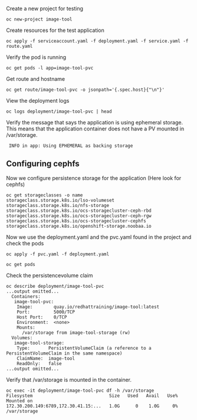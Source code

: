 Create a new project for testing
```
oc new-project image-tool
```

Create resources for the test application
```
oc apply -f serviceaccount.yaml -f deployment.yaml -f service.yaml -f route.yaml
```

Verify the pod is running 
```
oc get pods -l app=image-tool-pvc
```

Get route and hostname
```
oc get route/image-tool-pvc -o jsonpath='{.spec.host}{"\n"}'
```

View the deployment logs
```
oc logs deployment/image-tool-pvc | head
```

Verify the message that says the application is using ephemeral storage. This means that the application container does not have a PV mounted in /var/storage.
```
 INFO in app: Using EPHEMERAL as backing storage
```

## Configuring cephfs

Now we configure persistence storage for the application (Here look for cephfs)
```
oc get storageclasses -o name
storageclass.storage.k8s.io/lso-volumeset
storageclass.storage.k8s.io/nfs-storage
storageclass.storage.k8s.io/ocs-storagecluster-ceph-rbd
storageclass.storage.k8s.io/ocs-storagecluster-ceph-rgw
storageclass.storage.k8s.io/ocs-storagecluster-cephfs
storageclass.storage.k8s.io/openshift-storage.noobaa.io
```

Now we use the deployment.yaml and the pvc.yaml found in the project and check the pods 
```
oc apply -f pvc.yaml -f deployment.yaml

oc get pods
```

Check the persistencevolume claim
```
oc describe deployment/image-tool-pvc
...output omitted...
  Containers:
   image-tool-pvc:
    Image:        quay.io/redhattraining/image-tool:latest
    Port:         5000/TCP
    Host Port:    0/TCP
    Environment:  <none>
    Mounts:
      /var/storage from image-tool-storage (rw)
  Volumes:
   image-tool-storage:
    Type:       PersistentVolumeClaim (a reference to a PersistentVolumeClaim in the same namespace)
    ClaimName:  image-tool
    ReadOnly:   false
...output omitted...
```

Verify that /var/storage is mounted in the container.
```
oc exec -it deployment/image-tool-pvc df -h /var/storage
Filesystem                             Size   Used   Avail   Use%   Mounted on
172.30.200.149:6789,172.30.41.15:...   1.0G      0    1.0G     0%   /var/storage
```